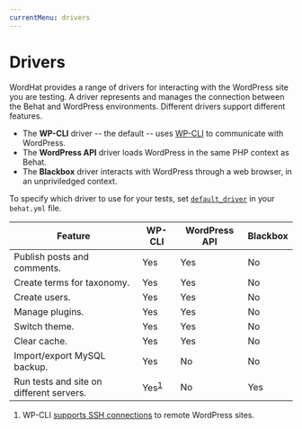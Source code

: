 ```yaml
---
currentMenu: drivers
---
```


# Drivers

WordHat provides a range of drivers for interacting with the WordPress site you are testing. A driver represents and manages the connection between the Behat and WordPress environments. Different drivers support different features.

* The **WP-CLI** driver -- the default -- uses [WP-CLI](http://wp-cli.org/) to communicate with WordPress.
* The **WordPress API** driver loads WordPress in the same PHP context as Behat.
* The **Blackbox** driver interacts with WordPress through a web browser, in an unpriviledged context.

To specify which driver to use for your tests, set [`default_driver`](settings.html) in your `behat.yml` file.

Feature                                  | WP-CLI                     | WordPress API | Blackbox
---------------------------------------- | -------------------------- | ------------- | --------
Publish posts and comments.              | Yes                        | Yes           | No
Create terms for taxonomy.               | Yes                        | Yes           | No
Create users.                            | Yes                        | Yes           | No
Manage plugins.                          | Yes                        | Yes           | No
Switch theme.                            | Yes                        | Yes           | No
Clear cache.                             | Yes                        | Yes           | No
Import/export MySQL backup.              | Yes                        | No            | No
Run tests and site on different servers. | Yes<sup>[1](#WP-CLI)</sup> | No            | Yes

1. WP-CLI <a href="https://wp-cli.org/blog/version-0.24.0.html#but-wait-whats-the-ssh-in-there" id="WP-CLI">supports SSH connections</a> to remote WordPress sites.
